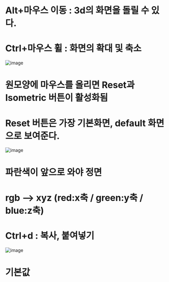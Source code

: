 # Alt+마우스 이동 : 3d의 화면을 돌릴 수 있다.
# Ctrl+마우스 휠 : 화면의 확대 및 축소


![image](https://github.com/dodinn/spline/assets/163283936/1f8c29dc-e912-4185-a083-9e4ee9499500)

# 원모양에 마우스를 올리면 Reset과 Isometric 버튼이 활성화됨 
# Reset 버튼은 가장 기본화면, default 화면으로 보여준다.


![image](https://github.com/dodinn/spline/assets/163283936/a7ec3411-8228-450f-99ca-53ed063f8e3d)

# 파란색이 앞으로 와야 정면
# rgb --> xyz (red:x축 / green:y축 / blue:z축)


# Ctrl+d : 복사, 붙여넣기


![image](https://github.com/dodinn/spline/assets/163283936/a28fde53-cdb1-4ef9-8e9c-b4de48df8183)

# 기본값


